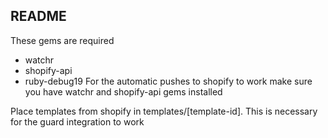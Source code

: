 ## README
These gems are required
- watchr
- shopify-api
- ruby-debug19
For the automatic pushes to shopify to work make sure you have watchr and shopify-api gems installed

Place templates from shopify in templates/[template-id].  This is necessary for the guard integration to work
